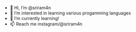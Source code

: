 - 👋 Hi, I’m @sriram4n
- 👀 I’m interested in learning various progamming languages
- 🌱 I’m currently learning!
- 📫 Reach me instagram/@sriram4n

<!---
sriram4n/sriram4n is a ✨ special ✨ repository because its `README.md` (this file) appears on your GitHub profile.
You can click the Preview link to take a look at your changes.
--->
